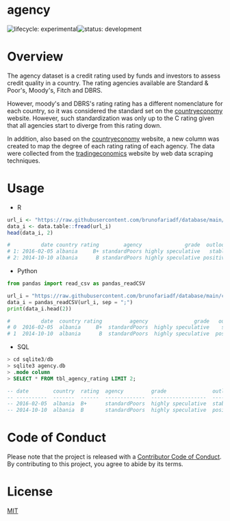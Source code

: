# agency
![lifecycle:
experimental](https://img.shields.io/badge/lifecycle-experimental-lightgrey)![status:
development](https://img.shields.io/badge/status-development-blue)

# Overview

The agency dataset is a credit rating used by funds and investors to assess credit quality in a country. The rating agencies available are Standard & Poor's, Moody's, Fitch and DBRS.

However, moody's and DBRS's rating rating has a different nomenclature for each country, so it was considered the standard set on the [countryeconomy](https://countryeconomy.com/ratings) website. However, such standardization was only up to the C rating given that all agencies start to diverge from this rating down.

In addition, also based on the [countryeconomy](https://countryeconomy.com/ratings) website, a new column was created to map the degree of each rating rating of each agency. The data were collected from the [tradingeconomics](https://tradingeconomics.com/) website by web data scraping techniques.

# Usage

- R
``` r
url_i <- "https://raw.githubusercontent.com/brunofariadf/database/main/csv/agency.csv"
data_i <- data.table::fread(url_i)
head(data_i, 2)

#          date country rating        agency              grade  outlook
# 1: 2016-02-05 albania     B+ standardPoors highly speculative   stable
# 2: 2014-10-10 albania      B standardPoors highly speculative positive
```

- Python
``` python
from pandas import read_csv as pandas_readCSV

url_i = "https://raw.githubusercontent.com/brunofariadf/database/main/csv/agency.csv"
data_i = pandas_readCSV(url_i, sep = ";")
print(data_i.head(2))

#          date  country rating         agency               grade   outlook
# 0  2016-02-05  albania     B+  standardPoors  highly speculative    stable
# 1  2014-10-10  albania      B  standardPoors  highly speculative  positive
```

- SQL
``` sql
> cd sqlite3/db
> sqlite3 agency.db
> .mode column
> SELECT * FROM tbl_agency_rating LIMIT 2;

-- date        country  rating  agency         grade               outlook
-- ----------  -------  ------  -------------  ------------------  --------
-- 2016-02-05  albania  B+      standardPoors  highly speculative  stable
-- 2014-10-10  albania  B       standardPoors  highly speculative  positive
```

# Code of Conduct

Please note that the project is released with a [Contributor
Code of
Conduct](https://contributor-covenant.org/version/2/0/CODE_OF_CONDUCT.html). By contributing to this project, you agree to abide by its terms.

# License

[MIT](https://github.com/brunofariadf/database/blob/main/LICENSE)